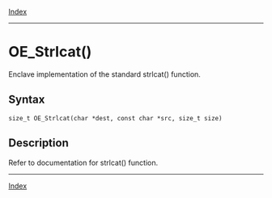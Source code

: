[Index](index.md)

---
# OE_Strlcat()

Enclave implementation of the standard strlcat() function.

## Syntax

    size_t OE_Strlcat(char *dest, const char *src, size_t size)
## Description 

Refer to documentation for strlcat() function.

---
[Index](index.md)

